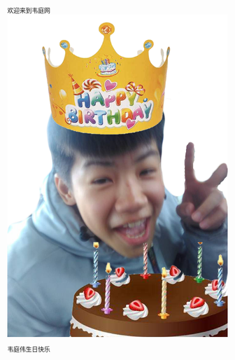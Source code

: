 
欢迎来到韦庭网
![韦庭网](https://github.com/weitinwei/weitinwei.github.io/blob/master/781EA5A6F23B268EA06C26D341AFE306.png)

韦庭伟生日快乐
